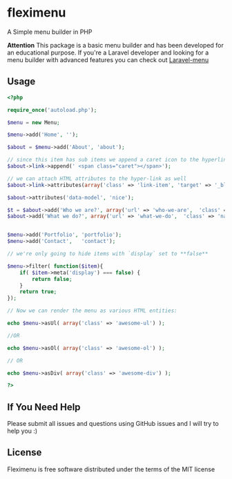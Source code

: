 fleximenu
=========

A Simple menu builder in PHP


**Attention** This package is a basic menu builder and has been developed for an educational purpose. If you're a Laravel developer and looking for a menu builder with advanced features you can check out [Laravel-menu](https://github.com/lavary/laravel-menu) 

## Usage


```php
<?php

require_once('autoload.php');

$menu = new Menu;

$menu->add('Home', '');

$about = $menu->add('About', 'about');

// since this item has sub items we append a caret icon to the hyperlink text
$about->link->append(' <span class="caret"></span>');

// we can attach HTML attributes to the hyper-link as well
$about->link->attributes(array('class' => 'link-item', 'target' => '_blank'));

$about->attributes('data-model', 'nice');

$t = $about->add('Who we are?', array('url' => 'who-we-are',  'class' => 'navbar-item whoweare'));
$about->add('What we do?', array('url' => 'what-we-do',  'class' => 'navbar-item whatwedo'));


$menu->add('Portfolio', 'portfolio');
$menu->add('Contact',   'contact');

// we're only going to hide items with `display` set to **false**

$menu->filter( function($item){
	if( $item->meta('display') === false) {
		return false;
	}
	return true;
});

// Now we can render the menu as various HTML entities:

echo $menu->asUl( array('class' => 'awesome-ul') );

//OR

echo $menu->asOl( array('class' => 'awesome-ol') );

// OR

echo $menu->asDiv( array('class' => 'awesome-div') );

?>
```

## If You Need Help
Please submit all issues and questions using GitHub issues and I will try to help you :)

## License
Fleximenu is free software distributed under the terms of the MIT license
